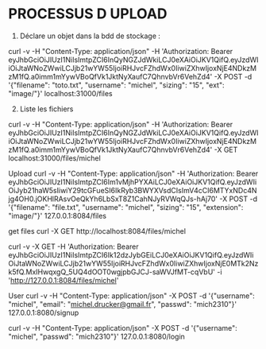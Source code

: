  
 # PROCESSUS D UPLOAD 
 
 1) Déclare un objet dans la bdd de stockage :
 
 curl -v -H "Content-Type: application/json" -H 'Authorization: Bearer eyJhbGciOiJIUzI1NiIsImtpZCI6InQyNGZJdWkiLCJ0eXAiOiJKV1QifQ.eyJzdWIiOiJtaWNoZWwiLCJjb21wYW55IjoiRHJvcFZhdWx0IiwiZXhwIjoxNjE4NDkzMzM1fQ.a0imm1mYywVBoQfVk1JktNyXaufC7QhnvbVr6VehZd4' -X POST -d '{"filename": "toto.txt", "username": "michel", "sizing": "15", "ext": "image/"}' localhost:31000/files
 
2) Liste les fichiers

curl -v -H "Content-Type: application/json" -H 'Authorization: Bearer eyJhbGciOiJIUzI1NiIsImtpZCI6InQyNGZJdWkiLCJ0eXAiOiJKV1QifQ.eyJzdWIiOiJtaWNoZWwiLCJjb21wYW55IjoiRHJvcFZhdWx0IiwiZXhwIjoxNjE4NDkzMzM1fQ.a0imm1mYywVBoQfVk1JktNyXaufC7QhnvbVr6VehZd4' -X GET localhost:31000/files/michel
 
 Upload
 curl -v -H "Content-Type: application/json" -H 'Authorization: Bearer eyJhbGciOiJIUzI1NiIsImtpZCI6Im1vMjhPYXAiLCJ0eXAiOiJKV1QifQ.eyJzdWIiOiJyb21haW5sIiwiY29tcGFueSI6IkRyb3BWYXVsdCIsImV4cCI6MTYxNDc4Njg4OH0.jOKHlRAsvOeQkYh6LbSxT8Z1CahNJyRVWqQJs-hAj70' -X POST -d '{"filename": "file.txt", "username": "michel", "sizing": "15", "extension": "image/"}' 127.0.0.1:8084/files
 
 get files
 curl -X GET http://localhost:8084/files/michel

curl -v -X GET -H 'Authorization: Bearer eyJhbGciOiJIUzI1NiIsImtpZCI6Ik12dzJybGEiLCJ0eXAiOiJKV1QifQ.eyJzdWIiOiJtaWNoZWwiLCJjb21wYW55IjoiRHJvcFZhdWx0IiwiZXhwIjoxNjE0MTk2Nzk5fQ.MxIHwqxgQ_5UQ4dOOT0wgjpbGJCJ-saWVJfMT-cqVbU'   -i 'http://127.0.0.1:8084/files/michel'

User
curl -v -H "Content-Type: application/json"  -X POST -d '{"username": "michel", "email": "michel.drucker@gmail.fr", "passwd": "mich2310"}' 127.0.0.1:8080/signup

curl -v -H "Content-Type: application/json"  -X POST -d '{"username": "michel",  "passwd": "mich2310"}' 127.0.0.1:8080/login
